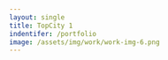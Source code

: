 ```yaml
---
layout: single
title: TopCity 1
indentifer: /portfolio
image: /assets/img/work/work-img-6.png
---
```

